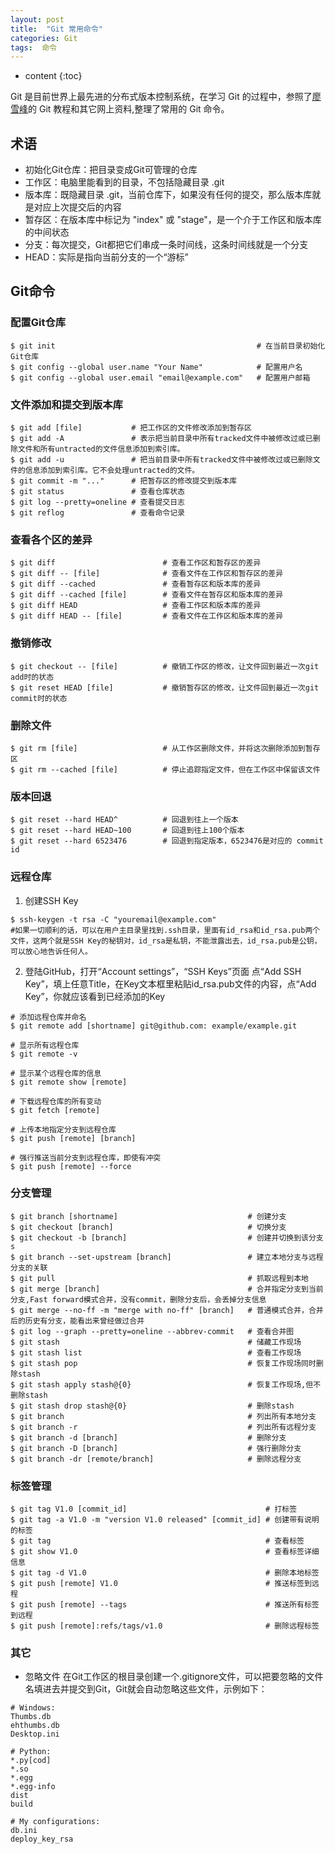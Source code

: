 ```yaml
---
layout: post
title:  "Git 常用命令"
categories: Git
tags:  命令
---
```


* content
{:toc}

Git 是目前世界上最先进的分布式版本控制系统，在学习 Git 的过程中，参照了[廖雪峰](http://www.liaoxuefeng.com/wiki/0013739516305929606dd18361248578c67b8067c8c017b000)的 Git 教程和其它网上资料,整理了常用的 Git 命令。





## 术语

- 初始化Git仓库：把目录变成Git可管理的仓库
- 工作区：电脑里能看到的目录，不包括隐藏目录 .git
- 版本库：既隐藏目录 .git，当前仓库下，如果没有任何的提交，那么版本库就是对应上次提交后的内容
- 暂存区：在版本库中标记为 "index" 或 "stage"，是一个介于工作区和版本库的中间状态
- 分支：每次提交，Git都把它们串成一条时间线，这条时间线就是一个分支
- HEAD：实际是指向当前分支的一个“游标”

## Git命令

### 配置Git仓库

```
$ git init                                             # 在当前目录初始化Git仓库
$ git config --global user.name "Your Name"            # 配置用户名
$ git config --global user.email "email@example.com"   # 配置用户邮箱
```

### 文件添加和提交到版本库
```
$ git add [file]           # 把工作区的文件修改添加到暂存区
$ git add -A               # 表示把当前目录中所有tracked文件中被修改过或已删除文件和所有untracted的文件信息添加到索引库。
$ git add -u               # 把当前目录中所有tracked文件中被修改过或已删除文件的信息添加到索引库。它不会处理untracted的文件。
$ git commit -m "..."      # 把暂存区的修改提交到版本库
$ git status               # 查看仓库状态
$ git log --pretty=oneline # 查看提交日志
$ git reflog               # 查看命令记录
```

### 查看各个区的差异
```
$ git diff                        # 查看工作区和暂存区的差异
$ git diff -- [file]              # 查看文件在工作区和暂存区的差异
$ git diff --cached               # 查看暂存区和版本库的差异
$ git diff --cached [file]        # 查看文件在暂存区和版本库的差异
$ git diff HEAD                   # 查看工作区和版本库的差异
$ git diff HEAD -- [file]         # 查看文件在工作区和版本库的差异
```

### 撤销修改
```
$ git checkout -- [file]          # 撤销工作区的修改，让文件回到最近一次git add时的状态
$ git reset HEAD [file]           # 撤销暂存区的修改，让文件回到最近一次git commit时的状态
```

### 删除文件
```
$ git rm [file]                   # 从工作区删除文件，并将这次删除添加到暂存区
$ git rm --cached [file]          # 停止追踪指定文件，但在工作区中保留该文件
```

### 版本回退
```
$ git reset --hard HEAD^          # 回退到往上一个版本
$ git reset --hard HEAD~100       # 回退到往上100个版本
$ git reset --hard 6523476        # 回退到指定版本，6523476是对应的 commit id
```

### 远程仓库

1. 创建SSH Key
```
$ ssh-keygen -t rsa -C "youremail@example.com"
#如果一切顺利的话，可以在用户主目录里找到.ssh目录，里面有id_rsa和id_rsa.pub两个文件，这两个就是SSH Key的秘钥对，id_rsa是私钥，不能泄露出去，id_rsa.pub是公钥，可以放心地告诉任何人。
```

2. 登陆GitHub，打开“Account settings”，“SSH Keys”页面
点“Add SSH Key”，填上任意Title，在Key文本框里粘贴id_rsa.pub文件的内容，点“Add Key”，你就应该看到已经添加的Key

```
# 添加远程仓库并命名
$ git remote add [shortname] git@github.com: example/example.git

# 显示所有远程仓库
$ git remote -v

# 显示某个远程仓库的信息
$ git remote show [remote]

# 下载远程仓库的所有变动
$ git fetch [remote]

# 上传本地指定分支到远程仓库
$ git push [remote] [branch]

# 强行推送当前分支到远程仓库，即使有冲突
$ git push [remote] --force

```

### 分支管理
```
$ git branch [shortname]                             # 创建分支
$ git checkout [branch]                              # 切换分支
$ git checkout -b [branch]                           # 创建并切换到该分支s
$ git branch --set-upstream [branch]                 # 建立本地分支与远程分支的关联
$ git pull                                           # 抓取远程到本地
$ git merge [branch]                                 # 合并指定分支到当前分支,Fast forward模式合并，没有commit，删除分支后，会丢掉分支信息
$ git merge --no-ff -m "merge with no-ff" [branch]   # 普通模式合并，合并后的历史有分支，能看出来曾经做过合并
$ git log --graph --pretty=oneline --abbrev-commit   # 查看合并图
$ git stash                                          # 储藏工作现场
$ git stash list                                     # 查看工作现场
$ git stash pop                                      # 恢复工作现场同时删除stash
$ git stash apply stash@{0}                          # 恢复工作现场,但不删除stash
$ git stash drop stash@{0}                           # 删除stash
$ git branch                                         # 列出所有本地分支
$ git branch -r                                      # 列出所有远程分支
$ git branch -d [branch]                             # 删除分支
$ git branch -D [branch]                             # 强行删除分支
$ git branch -dr [remote/branch]                     # 删除远程分支
```

### 标签管理
```
$ git tag V1.0 [commit_id]                               # 打标签
$ git tag -a V1.0 -m "version V1.0 released" [commit_id] # 创建带有说明的标签
$ git tag                                                # 查看标签
$ git show V1.0                                          # 查看标签详细信息
$ git tag -d V1.0                                        # 删除本地标签
$ git push [remote] V1.0                                 # 推送标签到远程
$ git push [remote] --tags                               # 推送所有标签到远程
$ git push [remote]:refs/tags/v1.0                       # 删除远程标签
```

### 其它

- 忽略文件
  在Git工作区的根目录创建一个.gitignore文件，可以把要忽略的文件名填进去并提交到Git，Git就会自动忽略这些文件，示例如下：
  
```
# Windows:
Thumbs.db
ehthumbs.db
Desktop.ini

# Python:
*.py[cod]
*.so
*.egg
*.egg-info
dist
build

# My configurations:
db.ini
deploy_key_rsa
```
